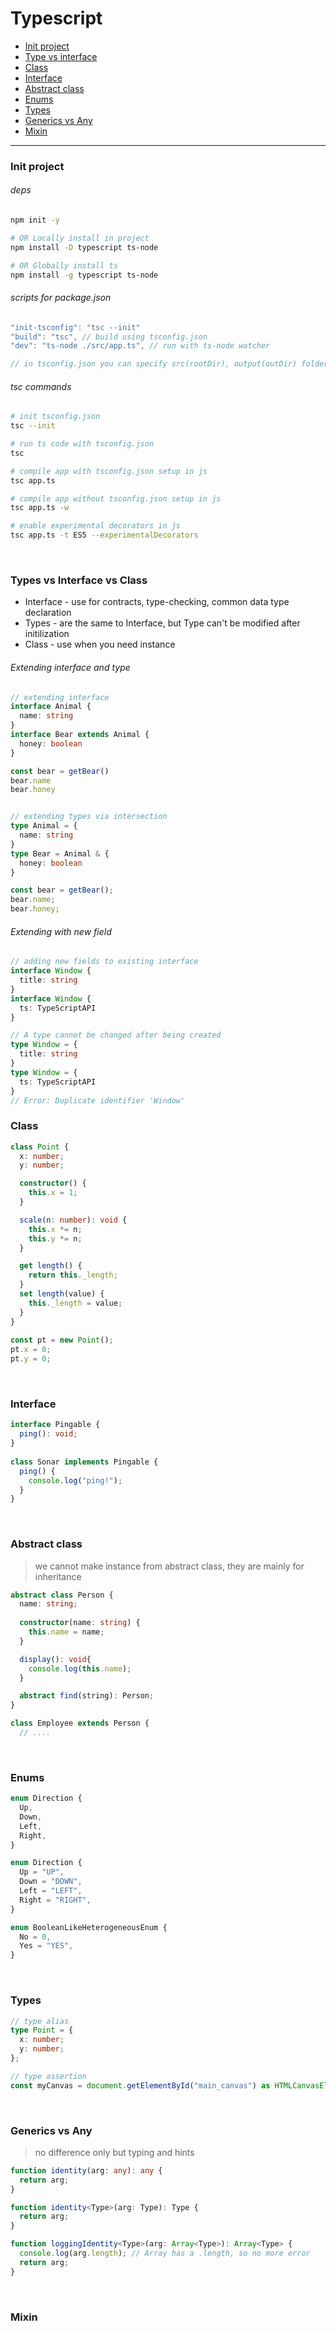 # Typescript 

* [Init project](https://github.com/Nikeweke/EXAMPLES--NODEJS/blob/master/Typescript.md#init-project)
* [Type vs interface](https://github.com/Nikeweke/EXAMPLES--NODEJS/blob/master/Typescript.md#type-vs-interface)
* [Class](https://github.com/Nikeweke/EXAMPLES--NODEJS/blob/master/Typescript.md#class)
* [Interface](https://github.com/Nikeweke/EXAMPLES--NODEJS/blob/master/Typescript.md#interface)
* [Abstract class](https://github.com/Nikeweke/EXAMPLES--NODEJS/blob/master/Typescript.md#abstract-class)
* [Enums](https://github.com/Nikeweke/EXAMPLES--NODEJS/blob/master/Typescript.md#enums)
* [Types](https://github.com/Nikeweke/EXAMPLES--NODEJS/blob/master/Typescript.md#types)
* [Generics vs Any](https://github.com/Nikeweke/EXAMPLES--NODEJS/blob/master/Typescript.md#generics-vs-any)
* [Mixin](https://github.com/Nikeweke/EXAMPLES--NODEJS/blob/master/Typescript.md#mixin)


---


### Init project

###### deps 
```sh
npm init -y

# OR Locally install in project 
npm install -D typescript ts-node

# OR Globally install ts
npm install -g typescript ts-node
```

###### scripts for package.json
```js
"init-tsconfig": "tsc --init"
"build": "tsc", // build using tsconfig.json
"dev": "ts-node ./src/app.ts", // run with ts-node watcher

// in tsconfig.json you can specify src(rootDir), output(outDir) folder, etc.
```

###### tsc commands
```sh
# init tsconfig.json
tsc --init

# run ts code with tsconfig.json
tsc 

# compile app with tsconfig.json setup in js
tsc app.ts

# compile app without tsconfig.json setup in js
tsc app.ts -w

# enable experimental decorators in js
tsc app.ts -t ES5 --experimentalDecorators
```
<br />

### Types vs Interface vs Class

* Interface - use for contracts, type-checking, common data type declaration
* Types - are the same to Interface, but Type can't be modified after initilization
* Class - use when you need instance

###### Extending interface and type

```ts 
// extending interface 
interface Animal {
  name: string
}
interface Bear extends Animal {
  honey: boolean
}

const bear = getBear() 
bear.name
bear.honey


// extending types via intersection
type Animal = {
  name: string
}
type Bear = Animal & { 
  honey: boolean 
}

const bear = getBear();
bear.name;
bear.honey;
```

###### Extending with new field

```ts
// adding new fields to existing interface
interface Window {
  title: string
}
interface Window {
  ts: TypeScriptAPI
}

// A type cannot be changed after being created
type Window = {
  title: string
}
type Window = {
  ts: TypeScriptAPI
}
// Error: Duplicate identifier 'Window'
```



### Class 

```ts
class Point {
  x: number;
  y: number;

  constructor() {
    this.x = 1;
  }

  scale(n: number): void {
    this.x *= n;
    this.y *= n;
  }

  get length() {
    return this._length;
  }
  set length(value) {
    this._length = value;
  }
}
 
const pt = new Point();
pt.x = 0;
pt.y = 0;
```


<br />

### Interface 

```ts
interface Pingable {
  ping(): void;
}
 
class Sonar implements Pingable {
  ping() {
    console.log("ping!");
  }
}
```

<br />

### Abstract class

> we cannot make instance from abstract class, they are mainly for inheritance

```ts
abstract class Person {
  name: string;
  
  constructor(name: string) {
    this.name = name;
  }

  display(): void{
    console.log(this.name);
  }

  abstract find(string): Person;
}

class Employee extends Person { 
  // ....
```
<br />

### Enums
```ts
enum Direction {
  Up,
  Down,
  Left,
  Right,
}

enum Direction {
  Up = "UP",
  Down = "DOWN",
  Left = "LEFT",
  Right = "RIGHT",
}

enum BooleanLikeHeterogeneousEnum {
  No = 0,
  Yes = "YES",
}
```
<br />

### Types

```ts
// type alias
type Point = {
  x: number;
  y: number;
};

// type assertion 
const myCanvas = document.getElementById("main_canvas") as HTMLCanvasElement;
```
<br />



### Generics vs Any

> no difference only but typing and hints

```ts
function identity(arg: any): any {
  return arg;
}

function identity<Type>(arg: Type): Type {
  return arg;
}

function loggingIdentity<Type>(arg: Array<Type>): Array<Type> {
  console.log(arg.length); // Array has a .length, so no more error
  return arg;
}
```

<br />

### Mixin
<br />
